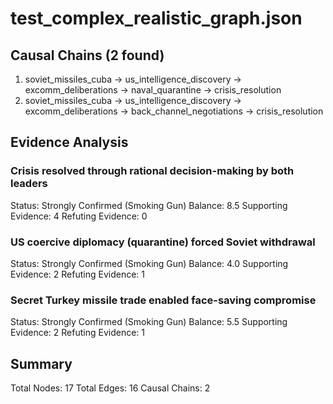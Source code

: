 # test_complex_realistic_graph.json

## Causal Chains (2 found)
1. soviet_missiles_cuba → us_intelligence_discovery → excomm_deliberations → naval_quarantine → crisis_resolution
2. soviet_missiles_cuba → us_intelligence_discovery → excomm_deliberations → back_channel_negotiations → crisis_resolution

## Evidence Analysis
### Crisis resolved through rational decision-making by both leaders
Status: Strongly Confirmed (Smoking Gun)
Balance: 8.5
Supporting Evidence: 4
Refuting Evidence: 0

### US coercive diplomacy (quarantine) forced Soviet withdrawal
Status: Strongly Confirmed (Smoking Gun)
Balance: 4.0
Supporting Evidence: 2
Refuting Evidence: 1

### Secret Turkey missile trade enabled face-saving compromise
Status: Strongly Confirmed (Smoking Gun)
Balance: 5.5
Supporting Evidence: 2
Refuting Evidence: 1

## Summary
Total Nodes: 17
Total Edges: 16
Causal Chains: 2